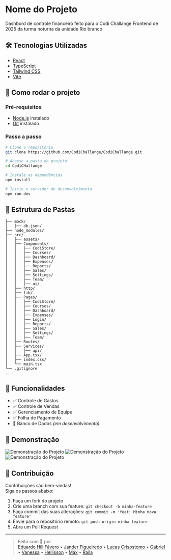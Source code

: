 # Nome do Projeto

Dashbord de controle financeiro feito para o Codi Challange Frontend de 2025 da turma noturna da unidade Rio branco

## 🛠️ Tecnologias Utilizadas

- [React](https://reactjs.org/)
- [TypeScript](https://www.typescriptlang.org/)
- [Tailwind CSS](https://tailwindcss.com/)
- [Vite](https://vitejs.dev/)

## 🚀 Como rodar o projeto

### Pré-requisitos

- [Node.js](https://nodejs.org/) instalado
- [Git](https://git-scm.com/) instalado

### Passo a passo

```bash
# Clone o repositório
git clone https://github.com/CodiChallange/CodiChallange.git

# Acesse a pasta do projeto
cd CodiCHallange

# Instale as dependências
npm install

# Inicie o servidor de desenvolvimento
npm run dev
```

## 📂 Estrutura de Pastas

```
├── mock/
│   ├── db.json/
├── node_modules/
├── src/
│   ├── assets/
│   ├── Components/
│   │   ├── CodiStore/
│   │   ├── Courses/
│   │   ├── Dashboard/
│   │   ├── Expenses/
│   │   ├── Reports/
│   │   ├── Sales/
│   │   ├── Settings/
│   │   ├── Team/
│   │   ├── ui/
│   ├── http/
│   ├── lib/
│   ├── Pages/
│   │   ├── CodiStore/
│   │   ├── Courses/
│   │   ├── Dashboard/
│   │   ├── Expenses/
│   │   ├── Login/
│   │   ├── Reports/
│   │   ├── Sales/
│   │   ├── Settings/
│   │   ├── Team/
│   ├── Routes/
│   ├── Services/
│   │   ├── api/
│   ├── App.tsx/
│   ├── index.css/
│   └── main.tsx
└── .gitignore
...
```

## 📌 Funcionalidades

- ✅ Controle de Gastos
- ✅ Controle de Vendas
- ✅ Gerenciamento de Equipe
- ✅ Folha de Pagamento
- 🚧 Banco de Dados _(em desenvolvimento)_

## 📸 Demonstração

![Demonstração do Projeto]()
![Demonstração do Projeto]()
![Demonstração do Projeto]()

## 🤝 Contribuição

Contribuições são bem-vindas!  
Siga os passos abaixo:

1. Faça um fork do projeto
2. Crie uma branch com sua feature: `git checkout -b minha-feature`
3. Faça commit das suas alterações: `git commit -m 'feat: Minha nova feature'`
4. Envie para o repositório remoto: `git push origin minha-feature`
5. Abra um Pull Request

---

> Feito com 💙 por  
> [Eduardo Hill Fávero](https://github.com/EduardoHill) • [Jander Figueiredo](https://github.com/Janderff) • [Lucas Crisostomo](https://github.com/cr1sostomo) • [Gabriel](https://github.com/HiiroHK) • [Vanessa](https://github.com/vanessamuels) • [Hellisson](https://github.com/EduardoHill) • [Max](https://github.com/Janderff) • [Raila](https://github.com/cr1sostomo)
